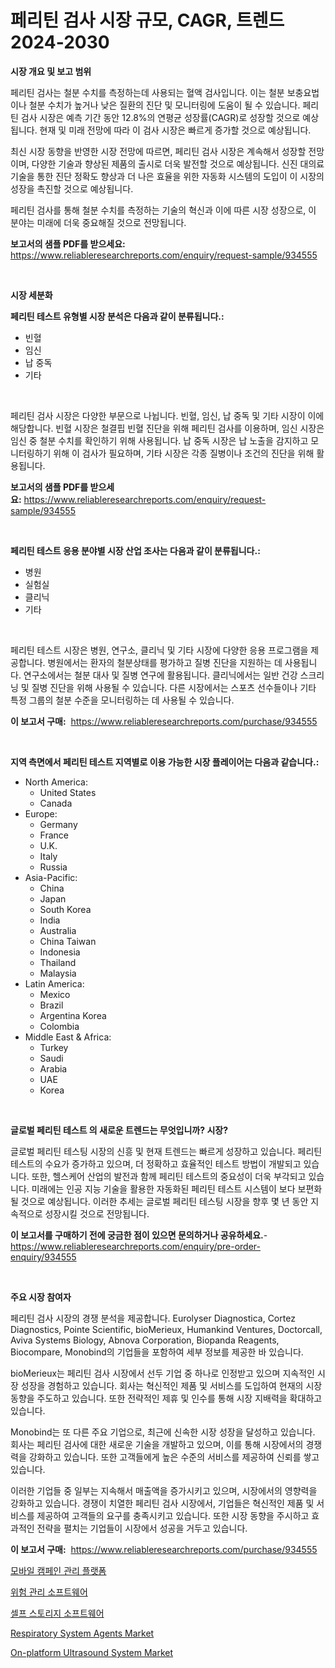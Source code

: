 <p><h1>페리틴 검사 시장 규모, CAGR, 트렌드 2024-2030</h1></p><p><strong>시장 개요 및 보고 범위</strong></p>
<p><p>페리틴 검사는 철분 수치를 측정하는데 사용되는 혈액 검사입니다. 이는 철분 보충요법이나 철분 수치가 높거나 낮은 질환의 진단 및 모니터링에 도움이 될 수 있습니다. 페리틴 검사 시장은 예측 기간 동안 12.8%의 연평균 성장률(CAGR)로 성장할 것으로 예상됩니다. 현재 및 미래 전망에 따라 이 검사 시장은 빠르게 증가할 것으로 예상됩니다.</p><p>최신 시장 동향을 반영한 시장 전망에 따르면, 페리틴 검사 시장은 계속해서 성장할 전망이며, 다양한 기술과 향상된 제품의 출시로 더욱 발전할 것으로 예상됩니다. 신진 대의료 기술을 통한 진단 정확도 향상과 더 나은 효율을 위한 자동화 시스템의 도입이 이 시장의 성장을 촉진할 것으로 예상됩니다.</p><p>페리틴 검사를 통해 철분 수치를 측정하는 기술의 혁신과 이에 따른 시장 성장으로, 이 분야는 미래에 더욱 중요해질 것으로 전망됩니다.</p></p>
<p><strong>보고서의 샘플 PDF를 받으세요:</strong> <a href="https://www.reliableresearchreports.com/enquiry/request-sample/934555">https://www.reliableresearchreports.com/enquiry/request-sample/934555</a></p>
<p>&nbsp;</p>
<p><strong>시장 세분화</strong></p>
<p><strong>페리틴 테스트 유형별 시장 분석은 다음과 같이 분류됩니다.:</strong></p>
<p><ul><li>빈혈</li><li>임신</li><li>납 중독</li><li>기타</li></ul></p>
<p>&nbsp;</p>
<p><p>페리틴 검사 시장은 다양한 부문으로 나뉩니다. 빈혈, 임신, 납 중독 및 기타 시장이 이에 해당합니다. 빈혈 시장은 철결핍 빈혈 진단을 위해 페리틴 검사를 이용하며, 임신 시장은 임신 중 철분 수치를 확인하기 위해 사용됩니다. 납 중독 시장은 납 노출을 감지하고 모니터링하기 위해 이 검사가 필요하며, 기타 시장은 각종 질병이나 조건의 진단을 위해 활용됩니다.</p></p>
<p><strong>보고서의 샘플 PDF를 받으세요:</strong>&nbsp;<a href="https://www.reliableresearchreports.com/enquiry/request-sample/934555">https://www.reliableresearchreports.com/enquiry/request-sample/934555</a></p>
<p>&nbsp;</p>
<p><strong> 페리틴 테스트 응용 분야별 시장 산업 조사는 다음과 같이 분류됩니다.:</strong></p>
<p><ul><li>병원</li><li>실험실</li><li>클리닉</li><li>기타</li></ul></p>
<p>&nbsp;</p>
<p><p>페리틴 테스트 시장은 병원, 연구소, 클리닉 및 기타 시장에 다양한 응용 프로그램을 제공합니다. 병원에서는 환자의 철분상태를 평가하고 질병 진단을 지원하는 데 사용됩니다. 연구소에서는 철분 대사 및 질병 연구에 활용됩니다. 클리닉에서는 일반 건강 스크리닝 및 질병 진단을 위해 사용될 수 있습니다. 다른 시장에서는 스포츠 선수들이나 기타 특정 그룹의 철분 수준을 모니터링하는 데 사용될 수 있습니다.</p></p>
<p><strong>이 보고서 구매:</strong>&nbsp; <a href="https://www.reliableresearchreports.com/purchase/934555">https://www.reliableresearchreports.com/purchase/934555</a></p>
<p>&nbsp;</p>
<p><strong>지역 측면에서 페리틴 테스트 지역별로 이용 가능한 시장 플레이어는 다음과 같습니다.:</strong></p>
<p><ul>
    <li>
        North America:
        <ul>
            <li>United States</li>
            <li>Canada</li>
        </ul>
    </li>
    <li>
        Europe:
        <ul>
            <li>Germany</li>
            <li>France</li>
            <li>U.K.</li>
            <li>Italy</li>
            <li>Russia</li>
        </ul>
    </li>
    <li>
        Asia-Pacific:
        <ul>
            <li>China</li>
            <li>Japan</li>
            <li>South Korea</li>
            <li>India</li>
            <li>Australia</li>
            <li>China Taiwan</li>
            <li>Indonesia</li>
            <li>Thailand</li>
            <li>Malaysia</li>
        </ul>
    </li>
    <li>
        Latin America:
        <ul>
            <li>Mexico</li>
            <li>Brazil</li>
            <li>Argentina Korea</li>
            <li>Colombia</li>
        </ul>
    </li>
    <li>
        Middle East & Africa:
        <ul>
            <li>Turkey</li>
            <li>Saudi</li>
            <li>Arabia</li>
            <li>UAE</li>
            <li>Korea</li>
        </ul>
    </li>
    </ul></p>
<p>&nbsp;</p>
<p><strong>글로벌 페리틴 테스트 의 새로운 트렌드는 무엇입니까? 시장?</strong></p>
<p><p>글로벌 페리틴 테스팅 시장의 신흥 및 현재 트렌드는 빠르게 성장하고 있습니다. 페리틴 테스트의 수요가 증가하고 있으며, 더 정확하고 효율적인 테스트 방법이 개발되고 있습니다. 또한, 헬스케어 산업의 발전과 함께 페리틴 테스트의 중요성이 더욱 부각되고 있습니다. 미래에는 인공 지능 기술을 활용한 자동화된 페리틴 테스트 시스템이 보다 보편화될 것으로 예상됩니다. 이러한 추세는 글로벌 페리틴 테스팅 시장을 향후 몇 년 동안 지속적으로 성장시킬 것으로 전망됩니다.</p></p>
<p><strong>이 보고서를 구매하기 전에 궁금한 점이 있으면 문의하거나 공유하세요.</strong>- <a href="https://www.reliableresearchreports.com/enquiry/pre-order-enquiry/934555">https://www.reliableresearchreports.com/enquiry/pre-order-enquiry/934555</a></p>
<p>&nbsp;</p>
<p><strong>주요 시장 참여자</strong></p>
<p><p>페리틴 검사 시장의 경쟁 분석을 제공합니다. Eurolyser Diagnostica, Cortez Diagnostics, Pointe Scientific, bioMerieux, Humankind Ventures, Doctorcall, Aviva Systems Biology, Abnova Corporation, Biopanda Reagents, Biocompare, Monobind의 기업들을 포함하여 세부 정보를 제공한 바 있습니다.</p><p>bioMerieux는 페리틴 검사 시장에서 선두 기업 중 하나로 인정받고 있으며 지속적인 시장 성장을 경험하고 있습니다. 회사는 혁신적인 제품 및 서비스를 도입하여 현재의 시장 동향을 주도하고 있습니다. 또한 전략적인 제휴 및 인수를 통해 시장 지배력을 확대하고 있습니다.</p><p>Monobind는 또 다른 주요 기업으로, 최근에 신속한 시장 성장을 달성하고 있습니다. 회사는 페리틴 검사에 대한 새로운 기술을 개발하고 있으며, 이를 통해 시장에서의 경쟁력을 강화하고 있습니다. 또한 고객들에게 높은 수준의 서비스를 제공하여 신뢰를 쌓고 있습니다.</p><p>이러한 기업들 중 일부는 지속해서 매출액을 증가시키고 있으며, 시장에서의 영향력을 강화하고 있습니다. 경쟁이 치열한 페리틴 검사 시장에서, 기업들은 혁신적인 제품 및 서비스를 제공하여 고객들의 요구를 충족시키고 있습니다. 또한 시장 동향을 주시하고 효과적인 전략을 펼치는 기업들이 시장에서 성공을 거두고 있습니다.</p></p>
<p><strong>이 보고서 구매:</strong>&nbsp;&nbsp;<a href="https://www.reliableresearchreports.com/purchase/934555">https://www.reliableresearchreports.com/purchase/934555</a></p>
<p><p><a href="https://github.com/vseigx30c9a1j/Market-Research-Report-List-1/blob/main/9180954184561.md">모바일 캠페인 관리 플랫폼</a></p><p><a href="https://medium.com/@alonsoolds3wq1d81czn8rbol/%EC%9C%84%ED%97%98-%EA%B4%80%EB%A6%AC-%EC%86%8C%ED%94%84%ED%8A%B8%EC%9B%A8%EC%96%B4-%EC%8B%9C%EC%9E%A5%EC%9D%80-%EC%8B%9C%EC%9E%A5-%EC%A0%90%EC%9C%A0%EC%9C%A8-%EA%B7%9C%EB%AA%A8-%EB%B0%8F-2031%EB%85%84%EA%B9%8C%EC%A7%80%EC%9D%98-%EC%98%88%EC%83%81-%EC%98%88%EC%B8%A1%EC%97%90-%EC%B4%88%EC%A0%90%EC%9D%84-%EB%A7%9E%EC%B6%A5%EB%8B%88%EB%8B%A4-d430e9917c8c">위험 관리 소프트웨어</a></p><p><a href="https://medium.com/@gamblestampleyjenny50m5sl6/%EC%85%80%ED%94%84-%EC%8A%A4%ED%86%A0%EB%A6%AC%EC%A7%80-%EC%86%8C%ED%94%84%ED%8A%B8%EC%9B%A8%EC%96%B4-%EC%8B%9C%EC%9E%A5-2031%EB%85%84%EA%B9%8C%EC%A7%80%EC%9D%98-%ED%8A%B8%EB%A0%8C%EB%93%9C-%EC%98%88%EC%B8%A1-%EB%B0%8F-%EA%B2%BD%EC%9F%81-%EB%B6%84%EC%84%9D-df19f458f4b1">셀프 스토리지 소프트웨어</a></p><p><a href="https://github.com/WillieWoodard/Market-Research-Report-List-3/blob/main/respiratory-system-agents-market.md">Respiratory System Agents Market</a></p><p><a href="https://github.com/marloy8/Market-Research-Report-List-3/blob/main/on-platform-ultrasound-system-market.md">On-platform Ultrasound System Market</a></p></p>
